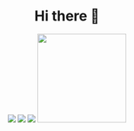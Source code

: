 <h1 align="center">Hi there 👋</h1>

<p align="center">  
<a href="https://linkedin.com/in/ahmadsa0402"><img src="https://img.shields.io/badge/-Ahmad%20Saifurrohman-0077B5?style=flat&logo=Linkedin&logoColor=white"/></a>
<a href="mailto:ahmad.saifurrohman03@gmail.com"><img src="https://img.shields.io/badge/-ahmad.saifurrohman03@gmail.com-D14836?style=flat&logo=Gmail&logoColor=white"/></a>
<a href="https://instagram.com/ahmad_saifur"><img src="https://img.shields.io/badge/-@ahmad_saifur-E4405F?style=flat&logo=Instagram&logoColor=white"/></a>

<!--
<a href="https://ahmadsa.myid"><img src="https://img.shields.io/badge/-ahmadsa.myid-3423A6?style=flat&logo=Google-Chrome&logoColor=white"/></a>
<a href="https://facebook.com/AVS1508"><img src="https://img.shields.io/badge/-@AVS1508-1877F2?style=flat&logo=Facebook&logoColor=white"/></a>
<a href="https://www.pinterest.ca/AVS1508"><img src="https://img.shields.io/badge/-@AVS1508-BD081C?style=flat&logo=Pinterest&logoColor=white"/></a>
<a href="https://www.behance.net/AVS1508"><img src="https://img.shields.io/badge/-@AVS1508-1769FF?style=flat&logo=Behance&logoColor=white"/></a>
</p>
-->
<!--
**AhmadSaifurrohman/AhmadSaifurrohman** is a ✨ _special_ ✨ repository because its `README.md` (this file) appears on your GitHub profile.


Here are some ideas to get you started:

- 🔭 I’m currently working on ...
- 🌱 I’m currently learning ...
- 👯 I’m looking to collaborate on ...
- 🤔 I’m looking for help with ...
- 💬 Ask me about ...
- 📫 How to reach me: ...
- 😄 Pronouns: ...
- ⚡ Fun fact: ...
-->
<a href="https://github.com/AhmadSaifurrohman">
  <img height="180em" src="https://github-readme-stats-eight-theta.vercel.app/api?username=AhmadSaifurrohman&show_icons=true&theme=dark&include_all_commits=true&count_private=true&bg_color=0D1117"/>
<!--  
  <img height="180em" src="https://github-readme-stats-eight-theta.vercel.app/api/top-langs/?username=AhmadSaifurrohman&layout=compact&langs_count=8&theme=dark&bg_color=0D1117"/>
-->
